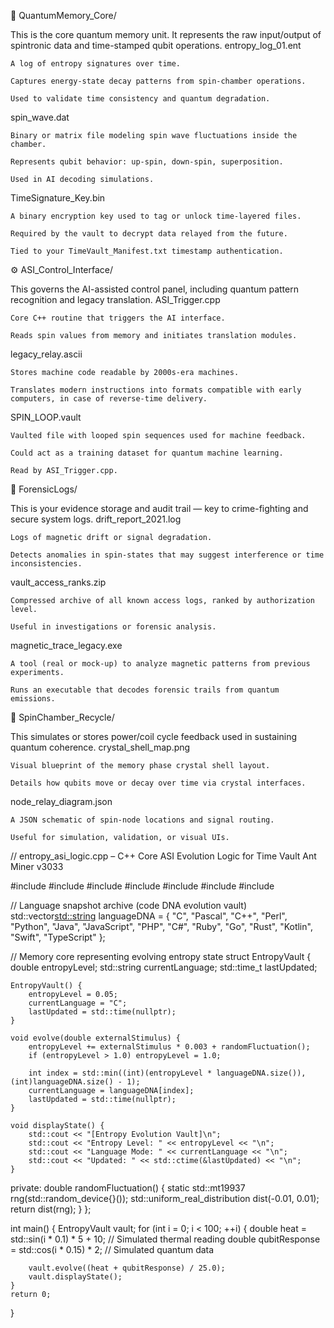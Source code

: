🧠 QuantumMemory_Core/

This is the core quantum memory unit. It represents the raw input/output of spintronic data and time-stamped qubit operations.
entropy_log_01.ent

    A log of entropy signatures over time.

    Captures energy-state decay patterns from spin-chamber operations.

    Used to validate time consistency and quantum degradation.

spin_wave.dat

    Binary or matrix file modeling spin wave fluctuations inside the chamber.

    Represents qubit behavior: up-spin, down-spin, superposition.

    Used in AI decoding simulations.

TimeSignature_Key.bin

    A binary encryption key used to tag or unlock time-layered files.

    Required by the vault to decrypt data relayed from the future.

    Tied to your TimeVault_Manifest.txt timestamp authentication.

⚙️ ASI_Control_Interface/

This governs the AI-assisted control panel, including quantum pattern recognition and legacy translation.
ASI_Trigger.cpp

    Core C++ routine that triggers the AI interface.

    Reads spin values from memory and initiates translation modules.

legacy_relay.ascii

    Stores machine code readable by 2000s-era machines.

    Translates modern instructions into formats compatible with early computers, in case of reverse-time delivery.

SPIN_LOOP.vault

    Vaulted file with looped spin sequences used for machine feedback.

    Could act as a training dataset for quantum machine learning.

    Read by ASI_Trigger.cpp.

💽 ForensicLogs/

This is your evidence storage and audit trail — key to crime-fighting and secure system logs.
drift_report_2021.log

    Logs of magnetic drift or signal degradation.

    Detects anomalies in spin-states that may suggest interference or time inconsistencies.

vault_access_ranks.zip

    Compressed archive of all known access logs, ranked by authorization level.

    Useful in investigations or forensic analysis.

magnetic_trace_legacy.exe

    A tool (real or mock-up) to analyze magnetic patterns from previous experiments.

    Runs an executable that decodes forensic trails from quantum emissions.

🔁 SpinChamber_Recycle/

This simulates or stores power/coil cycle feedback used in sustaining quantum coherence.
crystal_shell_map.png

    Visual blueprint of the memory phase crystal shell layout.

    Details how qubits move or decay over time via crystal interfaces.

node_relay_diagram.json

    A JSON schematic of spin-node locations and signal routing.

    Useful for simulation, validation, or visual UIs.
// entropy_asi_logic.cpp – C++ Core ASI Evolution Logic for Time Vault Ant Miner v3033

#include <iostream>
#include <fstream>
#include <vector>
#include <cmath>
#include <ctime>
#include <random>
#include <string>

// Language snapshot archive (code DNA evolution vault)
std::vector<std::string> languageDNA = {
    "C", "Pascal", "C++", "Perl", "Python", "Java",
    "JavaScript", "PHP", "C#", "Ruby", "Go",
    "Rust", "Kotlin", "Swift", "TypeScript"
};

// Memory core representing evolving entropy state
struct EntropyVault {
    double entropyLevel;
    std::string currentLanguage;
    std::time_t lastUpdated;

    EntropyVault() {
        entropyLevel = 0.05;
        currentLanguage = "C";
        lastUpdated = std::time(nullptr);
    }

    void evolve(double externalStimulus) {
        entropyLevel += externalStimulus * 0.003 + randomFluctuation();
        if (entropyLevel > 1.0) entropyLevel = 1.0;

        int index = std::min((int)(entropyLevel * languageDNA.size()), (int)languageDNA.size() - 1);
        currentLanguage = languageDNA[index];
        lastUpdated = std::time(nullptr);
    }

    void displayState() {
        std::cout << "[Entropy Evolution Vault]\n";
        std::cout << "Entropy Level: " << entropyLevel << "\n";
        std::cout << "Language Mode: " << currentLanguage << "\n";
        std::cout << "Updated: " << std::ctime(&lastUpdated) << "\n";
    }

private:
    double randomFluctuation() {
        static std::mt19937 rng(std::random_device{}());
        std::uniform_real_distribution<double> dist(-0.01, 0.01);
        return dist(rng);
    }
};

int main() {
    EntropyVault vault;
    for (int i = 0; i < 100; ++i) {
        double heat = std::sin(i * 0.1) * 5 + 10; // Simulated thermal reading
        double qubitResponse = std::cos(i * 0.15) * 2; // Simulated quantum data

        vault.evolve((heat + qubitResponse) / 25.0);
        vault.displayState();
    }
    return 0;
}
